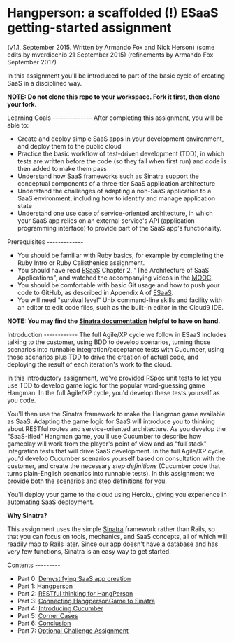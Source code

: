 Hangperson: a scaffolded (!) ESaaS getting-started assignment
=============================================================

(v1.1, September 2015.  Written by Armando Fox and Nick Herson) (some
edits by mverdicchio 21 September 2015) (refinements by Armando Fox
September 2017)

In this assignment you'll be introduced to part of the basic cycle of
creating SaaS in a disciplined way.

**NOTE: Do not clone this repo to your workspace. Fork it first, then
clone your fork.**



Learning Goals -------------- After completing this assignment, you
will be able to:

* Create and deploy simple SaaS apps in your development environment,
  and deploy them to the public cloud
* Practice the basic workflow of test-driven development (TDD), in
  which tests are written before the code (so they fail when first
  run) and code is then added to make them pass
* Understand how SaaS frameworks such as Sinatra support the
  conceptual components of a three-tier SaaS application architecture
* Understand the challenges of adapting a non-SaaS application to a
  SaaS environment, including how to identify and manage application
  state
* Understand one use case of service-oriented architecture, in which
  your SaaS app relies on an external service's API (application
  programming interface) to provide part of the SaaS app's
  functionality.

Prerequisites -------------
* You should be familiar with Ruby basics, for example by completing
  the Ruby Intro or Ruby Calisthenics assignment.
* You should have read [ESaaS](http://www.saasbook.info) Chapter 2,
  "The Architecture of SaaS Applications", and watched the
  accompanying videos in the [MOOC](http://www.saas-class.org).
* You should be comfortable with basic Git usage and how to push your
  code to GitHub, as described in Appendix A of
  [ESaaS](http://www.saasbook.info).
* You will need "survival level" Unix command-line skills and facility
  with an editor to edit code files, such as the built-in editor in
  the Cloud9 IDE.

**NOTE: You may find the [Sinatra
documentation](https://sinatrarb.com) helpful to have on hand.**

Introduction ------------ The full Agile/XP cycle we follow in ESaaS
includes talking to the customer, using BDD to develop scenarios,
turning those scenarios into runnable integration/acceptance tests
with Cucumber, using those scenarios plus TDD to drive the creation of
actual code, and deploying the result of each iteration's work to the
cloud.

In this introductory assignment, we've provided RSpec unit tests to
let you use TDD to develop game logic for the popular word-guessing
game Hangman.  In the full Agile/XP cycle, you'd develop these tests
yourself as you code.

You'll then use the Sinatra framework to make the Hangman game
available as SaaS.  Adapting the game logic for SaaS will introduce
you to thinking about RESTful routes and service-oriented
architecture. As you develop the "SaaS-ified" Hangman game, you'll use
Cucumber to describe how gameplay will work from the player's point of
view and as "full stack" integration tests that will drive SaaS
development.  In the full Agile/XP cycle, you'd develop Cucumber
scenarios yourself based on consultation with the customer, and create
the necessary *step definitions* (Cucumber code that turns
plain-English scenarios into runnable tests).  In this assignment we
provide both the scenarios and step definitions for you.

You'll deploy your game to the cloud using Heroku, giving you
experience in automating SaaS deployment.

**Why Sinatra?**

This assignment uses the simple
[Sinatra](https://github.com/sinatra/sinatra) framework rather than
Rails, so that you can focus on tools, mechanics, and SaaS concepts,
all of which will readily map to Rails later.  Since our app doesn't
have a database and has very few functions, Sinatra is an easy way to
get started.

Contents ---------

* Part 0: [Demystifying SaaS app
  creation](docs/part_0_create_saas_app.md)
* Part 1: [Hangperson](docs/part_1_hangperson.md)
* Part 2: [RESTful thinking for
  HangPerson](docs/part_2_restful_thinking.md)
* Part 3: [Connecting HangpersonGame to
  Sinatra](docs/part_3_connecting_hangperson_to_sinatra.md)
* Part 4: [Introducing Cucumber](docs/part_4_cucumber.md)
* Part 5: [Corner Cases](docs/part_5_corner_cases.md)
* Part 6: [Conclusion](docs/part_6_conclusion.md)
* Part 7: [Optional Challenge
  Assignment](docs/part_7_optional_challenge.md)
